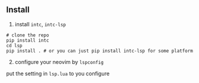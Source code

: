 ## Install

1. install `intc`, `intc-lsp`

```
# clone the repo
pip install intc
cd lsp
pip install . # or you can just pip install intc-lsp for some platform
```

2. configure your neovim by `lspconfig`

put the setting in `lsp.lua` to you configure
